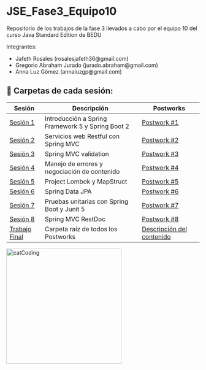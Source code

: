 # JSE_Fase3_Equipo10
Repositorio de los trabajos de la fase 3 llevados a cabo por el equipo 10 del curso Java Standard Edition de BEDU
 
Integrantes:
<ul>
  <li>Jafeth Rosales           (rosalesjafeth36@gmail.com)</li>
  <li>Gregorio Abraham Jurado  (jurado.abraham@gmail.com) </li>
  <li> Anna Luz Gómez           (annaluzgp@gmail.com)</li>
</ul>


## :bookmark_tabs: Carpetas de cada sesión:

<div align="left">

| Sesión                          | Descripción                                       | Postworks                                                     |
|---------------------------------|---------------------------------------------------|---------------------------------------------------------------|
| [Sesión 1](./Sesion1)           | Introducción a Spring Framework 5 y Spring Boot 2 | [Postwork #1](./TrabajoFinal/Sesion1)                         |
| [Sesión 2](./Sesion2)           | Servicios web Restful con Spring MVC              | [Postwork #2](./TrabajoFinal/FinalProject/Readmes/README2.md) |
| [Sesión 3](./Sesion3)           | Spring MVC validation                             | [Postwork #3](./TrabajoFinal/FinalProject/Readmes/README3.md) |
| [Sesión 4](./Sesion4)           | Manejo de errores y negociación de contenido      | [Postwork #4](./TrabajoFinal/FinalProject/Readmes/README4.md) |
| [Sesión 5](./Sesion5)           | Project Lombok y MapStruct                        | [Postwork #5](./TrabajoFinal/FinalProject/Readmes/README5.md) |
| [Sesión 6](./Sesion6)           | Spring Data JPA                                   | [Postwork #6](./TrabajoFinal/FinalProject/Readmes/README6.md) |
| [Sesión 7](./Sesion7)           | Pruebas unitarias con Spring Boot y Junit 5       | [Postwork #7](./TrabajoFinal/FinalProject/Readmes/README7.md) |
| [Sesión 8](./Sesion8)           | Spring MVC RestDoc                                | [Postwork #8](./TrabajoFinal/FinalProject/Readmes/README8.md) |
| [Trabajo Final](./TrabajoFinal) | Carpeta raíz de todos los Postworks               | [Descripción del contenido](./TrabajoFinal)                   |

<img align="center" src="https://media.giphy.com/media/3oKIPnAiaMCws8nOsE/giphy.gif" alt="catCoding" width="300"/>
 </div>
